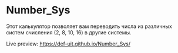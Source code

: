 # Number_Sys
Этот калькулятор позволяет вам переводить числа из различных систем счисления (2, 8, 10, 16) в другие системы.

Live preview: https://def-uit.github.io/Number_Sys/
